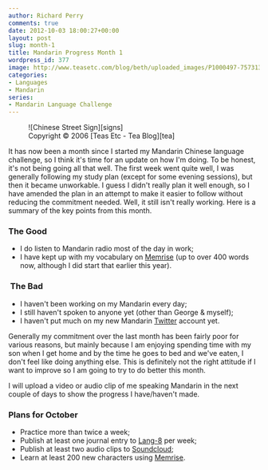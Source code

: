 ```yaml
---
author: Richard Perry
comments: true
date: 2012-10-03 18:00:27+00:00
layout: post
slug: month-1
title: Mandarin Progress Month 1
wordpress_id: 377
image: http://www.teasetc.com/blog/beth/uploaded_images/P1000497-757313.JPG
categories:
- Languages
- Mandarin
series:
- Mandarin Language Challenge
---
```


<figure markdown='1' class='alignleft'>
  ![Chinese Street Sign][signs] 
  <figcaption markdown='1'>Copyright &copy; 2006 [Teas Etc - Tea Blog][tea]</figcaption>
</figure>

It has now been a month since I started my Mandarin Chinese language challenge, so I think it's time for an update on how I'm doing. To be honest, it's not being going all that well. The first week went quite well, I was generally following my study plan (except for some evening sessions), but then it became unworkable. I guess I didn't really plan it well enough, so I have amended the plan in an attempt to make it easier to follow without reducing the commitment needed. Well, it still isn't really working. Here is a summary of the key points from this month.

### The Good
	
  * I do listen to Mandarin radio most of the day in work;
  * I have kept up with my vocabulary on [Memrise](http://www.memrise.com) (up to over 400 words now, although I did start that earlier this year).

###  The Bad

  * I haven't been working on my Mandarin every day;
  * I still haven't spoken to anyone yet (other than George & myself);
  * I haven't put much on my new Mandarin [Twitter](http://twitter.com/richard_p2_ZH) account yet.

Generally my commitment over the last month has been fairly poor for various reasons, but mainly because I am enjoying spending time with my son when I get home and by the time he goes to bed and we've eaten, I don't feel like doing anything else. This is definitely not the right attitude if I want to improve so I am going to try to do better this month.

I will upload a video or audio clip of me speaking Mandarin in the next couple of days to show the progress I have/haven't made.

### Plans for October
	
  * Practice more than twice a week;
  * Publish at least one journal entry to [Lang-8](http://lang-8.com) per week;
  * Publish at least two audio clips to [Soundcloud](http://soundcloud.com/);
  * Learn at least 200 new characters using [Memrise](http://www.memrise.com).
